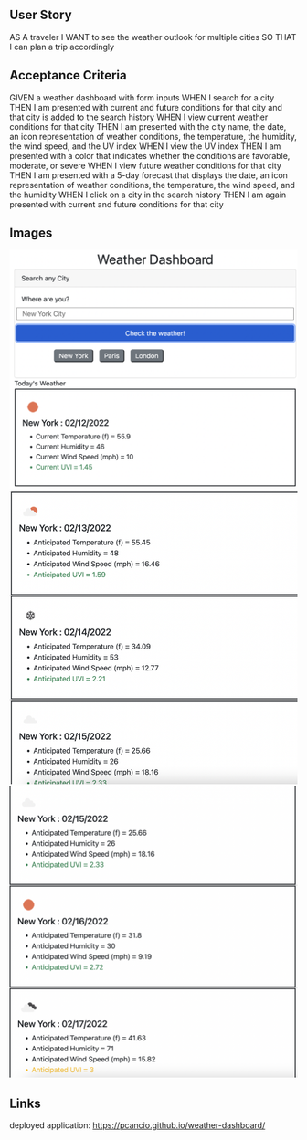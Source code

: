 ## User Story
AS A traveler
I WANT to see the weather outlook for multiple cities
SO THAT I can plan a trip accordingly
## Acceptance Criteria
GIVEN a weather dashboard with form inputs
WHEN I search for a city
THEN I am presented with current and future conditions for that city and that city is added to the search history
WHEN I view current weather conditions for that city
THEN I am presented with the city name, the date, an icon representation of weather conditions, the temperature, the humidity, the wind speed, and the UV index
WHEN I view the UV index
THEN I am presented with a color that indicates whether the conditions are favorable, moderate, or severe
WHEN I view future weather conditions for that city
THEN I am presented with a 5-day forecast that displays the date, an icon representation of weather conditions, the temperature, the wind speed, and the humidity
WHEN I click on a city in the search history
THEN I am again presented with current and future conditions for that city

## Images
<img src ="assets/images/Screen Shot 2022-02-12 at 10.54.30.png">
<img src="assets/images/Screen Shot 2022-02-12 at 10.54.59.png">
<img src="assets/images/Screen Shot 2022-02-12 at 10.55.10.png">

## Links
deployed application: https://pcancio.github.io/weather-dashboard/